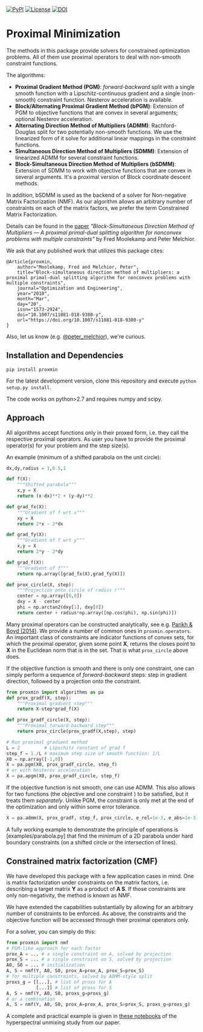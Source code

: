 [![PyPI](https://img.shields.io/pypi/v/proxmin.svg)](https://pypi.org/project/proxmin/)
[![License](https://img.shields.io/github/license/pmelchior/proxmin.svg)](https://github.com/pmelchior/proxmin/blob/master/LICENSE.md)
[![DOI](https://img.shields.io/badge/DOI-10.1007%2Fs11081--018--9380--y-blue.svg)](https://doi.org/10.1007/s11081-018-9380-y)

# Proximal Minimization

The methods in this package provide solvers for constrained optimization problems. All of them use proximal operators to deal with non-smooth constraint functions.

The algorithms:

* **Proximal Gradient Method (PGM)**: *forward-backward* split with a single smooth function with a Lipschitz-continuous gradient and a single (non-smooth) constraint function. Nesterov acceleration is available.
* **Block/Alternating Proximal Gradient Method (bPGM)**: Extension of PGM to objective functions that are convex in several arguments; optional Nesterov acceleration.
* **Alternating Direction Method of Multipliers (ADMM)**: Rachford-Douglas split for two potentially non-smooth functions. We use the linearized form of it solve for additional linear mappings in the constraint functions.
* **Simultaneous Direction Method of Multipliers (SDMM)**: Extension of linearized ADMM for several constraint functions.
* **Block-Simultaneous Direction Method of Multipliers (bSDMM)**: Extension of SDMM to work with objective functions that are convex in several arguments. It's a proximal version of Block coordinate descent methods.

In addition, bSDMM is used as the backend of a solver for Non-negative Matrix Factorization (NMF). As our algorithm allows an arbitrary number of constraints on each of the matrix factors, we prefer the term Constrained Matrix Factorization.

Details can be found in the [paper](http://arxiv.org/abs/1708.09066) *"Block-Simultaneous Direction Method of Multipliers — A proximal primal-dual splitting algorithm for nonconvex problems with multiple constraints"* by Fred Moolekamp and Peter Melchior.

We ask that any published work that utilizes this package cites:
```
@Article{proxmin,
    author="Moolekamp, Fred and Melchior, Peter",
    title="Block-simultaneous direction method of multipliers: a proximal primal-dual splitting algorithm for nonconvex problems with multiple constraints",
    journal="Optimization and Engineering",
    year="2018",
    month="Mar",
    day="20",
    issn="1573-2924",
    doi="10.1007/s11081-018-9380-y",
    url="https://doi.org/10.1007/s11081-018-9380-y"
}
```
Also, let us know (e.g. [@peter_melchior](https://twitter.com/peter_melchior)), we're curious.

## Installation and Dependencies

```
pip install proxmin
```

 For the latest development version, clone this repository and execute `python setup.py install`.

The code works on python>2.7 and requires numpy and scipy.

## Approach

All algorithms accept functions only in their proxed form, i.e. they call the respective proximal operators. As user you have to provide the proximal operator(s) for your problem and the step size(s).

An example (minimum of a shifted parabola on the unit circle):

```python
dx,dy,radius = 1,0.5,1

def f(X):
    """Shifted parabola"""
    x,y = X
    return (x-dx)**2 + (y-dy)**2

def grad_fx(X):
    """Gradient of f wrt x"""
    xy = X
    return 2*x - 2*dx

def grad_fy(X):
    """Gradient of f wrt y"""
    x,y = X
    return 2*y - 2*dy

def grad_f(X):
    """Gradient of f"""
    return np.array([grad_fx(X),grad_fy(X)])

def prox_circle(X, step):
    """Projection onto circle of radius r"""
    center = np.array([0,0])
    dxy = X - center
    phi = np.arctan2(dxy[1], dxy[0])
    return center + radius*np.array([np.cos(phi), np.sin(phi)])
```

Many proximal operators can be constructed analytically, see e.g. [Parikh & Boyd (2014)](https://web.stanford.edu/~boyd/papers/prox_algs.html). We provide a number of common ones in `proxmin.operators`. An important class of constraints are indicator functions of convex sets, for which the proximal operator, given some point **X**, returns the closes point to **X** in the Euclidean norm that is in the set. That is what `prox_circle` above does.

If the objective function is smooth and there is only one constraint, one can simply perform a sequence of *forward-backward* steps:  step in gradient direction, followed by a projection onto the constraint.

```python
from proxmin import algorithms as pa
def prox_gradf(X, step):
    """Proximal gradient step"""
    return X-step*grad_f(X)

def prox_gradf_circle(X, step):
    """Proximal torward-backward step"""
    return prox_circle(prox_gradf(X,step), step)

# Run proximal gradient method
L = 2         # Lipschitz constant of grad f
step_f = 1./L # maximum step size of smooth function: 1/L
X0 = np.array([-1,0])
X = pa.pgm(X0, prox_gradf_circle, step_f)
# or with Nesterov acceleration
X = pa.apgm(X0, prox_gradf_circle, step_f)  
```

If the objective function is not smooth, one can use ADMM. This also allows for two functions (the objective and one constraint ) to be satisfied, but it treats them *separately*. Unlike PGM, the constraint is only met at the end of the optimization and only within some error tolerance.

```python
X = pa.admm(X, prox_gradf, step_f, prox_circle, e_rel=1e-3, e_abs=1e-3)
```

A fully working example to demonstrate the principle of operations is [examples/parabola.py] that find the minimum of a 2D parabola under hard boundary constraints (on a shifted circle or the intersection of lines).

## Constrained matrix factorization (CMF)

We have developed this package with a few application cases in mind. One is matrix factorization under constraints on the matrix factors, i.e. describing a target matrix **Y** as a product of **A S**. If those constraints are only non-negativity, the method is known as NMF.

We have extended the capabilities substantially by allowing for an arbitrary number of constraints to be enforced. As above, the constraints and the objective function will be accessed through their proximal operators only.

For a solver, you can simply do this:

```python
from proxmin import nmf
# PGM-like approach for each factor
prox_A = ... # a single constraint on A, solved by projection
prox_S = ... # a single constraint on S, solved by projection
A0, S0 = ... # initialization
A, S = nmf(Y, A0, S0, prox_A=prox_A, prox_S=prox_S)
# for multiple constraints, solved by ADMM-style split
proxs_g = [[...], # list of proxs for A
           [...]] # list of proxs for S
A, S = nmf(Y, A0, S0, proxs_g=proxs_g)
# or a combination
A, S = nmf(Y, A0, S0, prox_A=prox_A, prox_S=prox_S, proxs_g=proxs_g)
```

A complete and practical example is given in [these notebooks](https://github.com/fred3m/hyperspectral) of the hyperspectral unmixing study from our paper.
